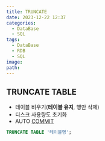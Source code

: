 ```yaml
---
title: TRUNCATE
date: 2023-12-22 12:37
categories:
  - DataBase
  - SQL
tags:
  - DataBase
  - RDB
  - SQL
image: 
path:
---
```


## TRUNCATE TABLE

- 테이블 비우기(**테이블 유지**, 행만 삭제)
- 디스크 사용량도 초기화
- AUTO [COMMIT](https://sonjh919.github.io/posts/COMMIT)

```sql
TRUNCATE TABLE '테이블명';
```

